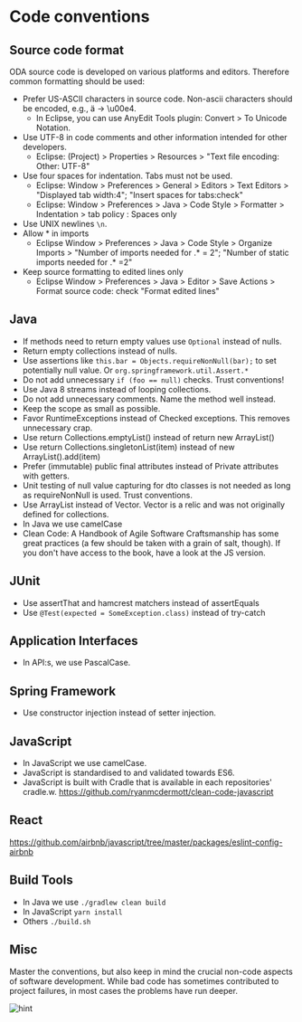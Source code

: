 # Code conventions
## Source code format
ODA source code is developed on various platforms and editors. Therefore common formatting should be used:
- Prefer US-ASCII characters in source code. Non-ascii characters should be encoded, e.g., ä -> \u00e4.
  * In Eclipse, you can use AnyEdit Tools plugin: Convert > To Unicode Notation.
- Use UTF-8 in code comments and other information intended for other developers.
  * Eclipse: (Project) > Properties > Resources > "Text file encoding: Other: UTF-8"
- Use four spaces for indentation. Tabs must not be used.
  * Eclipse: Window > Preferences > General > Editors > Text Editors > "Displayed tab width:4"; "Insert spaces for tabs:check"
  * Eclipse: Window > Preferences > Java > Code Style > Formatter > Indentation > tab policy : Spaces only
- Use UNIX newlines `\n`.
- Allow * in imports
  * Eclipse Window > Preferences > Java > Code Style > Organize Imports > "Number of imports needed for .* = 2"; "Number of static imports needed for .* =2"
- Keep source formatting to edited lines only
  * Eclipse Window > Preferences > Java > Editor > Save Actions > Format source code: check "Format edited lines"

## Java
- If methods need to return empty values use `Optional` instead of nulls.
- Return empty collections instead of nulls.
- Use assertions like `this.bar = Objects.requireNonNull(bar);` to set potentially null value. Or `org.springframework.util.Assert.*`
- Do not add unnecessary `if (foo == null)` checks. Trust conventions!
- Use Java 8 streams instead of looping collections.
- Do not add unnecessary comments. Name the method well instead.
- Keep the scope as small as possible.
- Favor RuntimeExceptions instead of Checked exceptions. This removes unnecessary crap.
- Use return Collections.emptyList() instead of return new ArrayList()
- Use return Collections.singletonList(item) instead of new ArrayList().add(item)
- Prefer (immutable) public final attributes instead of Private attributes with getters.
- Unit testing of null value capturing for dto classes is not needed as long as requireNonNull is used. Trust conventions.
- Use ArrayList instead of Vector. Vector is a relic and was not originally defined for collections.
- In Java we use camelCase
- Clean Code: A Handbook of Agile Software Craftsmanship has some great practices (a few should be taken with a grain of salt, though). If you don't have access to the book, have a look at the JS version.

## JUnit
- Use assertThat and hamcrest matchers instead of assertEquals
- Use `@Test(expected = SomeException.class)` instead of try-catch

## Application Interfaces
- In API:s, we use PascalCase.

## Spring Framework
- Use constructor injection instead of setter injection.

## JavaScript
- In JavaScript we use camelCase.
- JavaScript is standardised to and validated towards ES6.
- JavaScript is built with Cradle that is available in each repositories' cradle.w.
https://github.com/ryanmcdermott/clean-code-javascript

## React
https://github.com/airbnb/javascript/tree/master/packages/eslint-config-airbnb

## Build Tools
- In Java we use `./gradlew clean build`
- In JavaScript `yarn install`
- Others `./build.sh`

## Misc

Master the conventions, but also keep in mind the crucial non-code aspects of software development. While bad code has sometimes contributed to project failures, in most cases the problems have run deeper.

![hint](https://twitter.com/practicingdev/status/811956403745210368)
